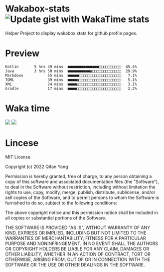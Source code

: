  # Wakabox-stats ![Update gist with WakaTime stats](https://github.com/underwindfall/wakabox-stats/workflows/Update%20gist%20with%20WakaTime%20stats/badge.svg)

  Helper Project to display wakabox stats for github profile pages. 
 # Preview 
  
  ```  
 Kotlin       5 hrs 49 mins  ■■■■■■■■■■■■■■◱□□□□□□□□□  45.4%
Java         3 hrs 50 mins  ■■■■■■■■■■▦□□□□□□□□□□□□□  29.9%
Markdown           55 mins  ■■■■■◱□□□□□□□□□□□□□□□□□□   7.1%
TOML               39 mins  ■■■■▦□□□□□□□□□□□□□□□□□□□   5.1%
XML                24 mins  ■■■■◱□□□□□□□□□□□□□□□□□□□   3.1%
Gradle             17 mins  ■■■■□□□□□□□□□□□□□□□□□□□□   2.2% 
 ``` 
  
 
 
  
  # Waka time 

  ![](https://wakatime.com/share/@underwindfall/04fb31b6-0c1f-434d-b3a5-ac5e62f5364c.svg)
  ![](https://wakatime.com/share/@underwindfall/3d98f640-5c0f-4faf-b8df-1c48dec045b2.svg)
  
  # Lincese 

  MIT License

  Copyright (c) 2022 Qifan Yang
  
  Permission is hereby granted, free of charge, to any person obtaining a copy
  of this software and associated documentation files (the "Software"), to deal
  in the Software without restriction, including without limitation the rights
  to use, copy, modify, merge, publish, distribute, sublicense, and/or sell
  copies of the Software, and to permit persons to whom the Software is
  furnished to do so, subject to the following conditions:
  
  The above copyright notice and this permission notice shall be included in all
  copies or substantial portions of the Software.
  
  THE SOFTWARE IS PROVIDED "AS IS", WITHOUT WARRANTY OF ANY KIND, EXPRESS OR
  IMPLIED, INCLUDING BUT NOT LIMITED TO THE WARRANTIES OF MERCHANTABILITY,
  FITNESS FOR A PARTICULAR PURPOSE AND NONINFRINGEMENT. IN NO EVENT SHALL THE
  AUTHORS OR COPYRIGHT HOLDERS BE LIABLE FOR ANY CLAIM, DAMAGES OR OTHER
  LIABILITY, WHETHER IN AN ACTION OF CONTRACT, TORT OR OTHERWISE, ARISING FROM,
  OUT OF OR IN CONNECTION WITH THE SOFTWARE OR THE USE OR OTHER DEALINGS IN THE
  SOFTWARE.
